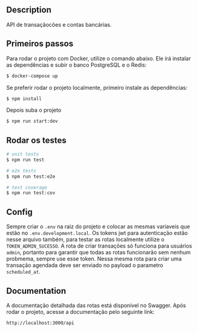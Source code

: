 ## Description

API de transaçãocões e contas bancárias.

## Primeiros passos

Para rodar o projeto com Docker, utilize o comando abaixo. Ele irá instalar as dependências e subir o banco PostgreSQL e o Redis:

```bash
$ docker-compose up
```

Se preferir rodar o projeto localmente, primeiro instale as dependências:

```bash
$ npm install
```

Depois suba o projeto

```bash
$ npm run start:dev
```

## Rodar os testes

```bash
# unit tests
$ npm run test

# e2e tests
$ npm run test:e2e

# test coverage
$ npm run test:cov
```

## Config

Sempre criar o `.env` na raiz do projeto e colocar as mesmas variaveis que estão no `.env.development.local`. Os tokens jwt para autenticação estão nesse arquivo também, para testar as rotas localmente utilize o `TOKEN_ADMIN_SUCESSO`. A rota de criar transações só funciona para usuários `admin`, portanto para garantir que todas as rotas funcionarão sem nenhum probmema, sempre use esse token. Nessa mesma rota para criar uma transação agendada deve ser enviado no payload o parametro `scheduled_at`.

## Documentation

A documentação detalhada das rotas está disponível no Swagger. Após rodar o projeto, acesse a documentação pelo seguinte link:

```bash
http://localhost:3000/api
```